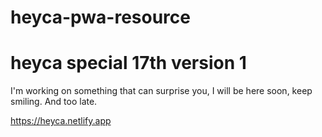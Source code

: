 # heyca-pwa-resource
# heyca special 17th version 1

I'm working on something that can surprise you, I will be here soon, keep smiling.
And too late.

https://heyca.netlify.app
